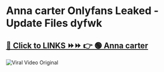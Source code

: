 
 # Anna carter Onlyfans Leaked - Update Files dyfwk

## <h2><a href="https://clipsfans.com/Anna_carter&ref=git">🔗 Click to LINKS ⏩⏩ 👉 🟢 Anna carter </a></h2>

<a href="https://clipsfans.com/Anna_carter&ref=git" rel="nofollow" data-target="animated-image.originalLink"><img src="https://i.ibb.co.com/xMMVF88/686577567.gif" alt="Viral Video Original" style="max-width: 100%; display: inline-block;" data-target="animated-image.originalImage"></a>

